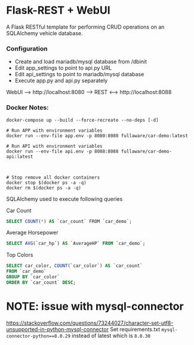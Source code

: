 # Flask-REST + WebUI
A Flask RESTful template for performing CRUD operations on an SQLAlchemy vehicle database.

### Configuration
* Create and load mariadb/mysql database from /dbinit
* Edit app_settings to point to api.py URL
* Edit api_settings to point to mariadb/mysql database
* Execute app.py and api.py separately 

WebUI --> http://localhost:8080 --> REST <--> http://localhost:8088

### Docker Notes:
```console
docker-compose up --build --force-recreate --no-deps [-d]

# Run APP with environment variables
docker run --env-file app.env -p 8080:8080 fullaware/car-demo:latest

# Run API with environment variables
docker run --env-file api.env -p 8088:8088 fullaware/car-demo-api:latest



# Stop remove all docker containers
docker stop $(docker ps -a -q)
docker rm $(docker ps -a -q)
```

SQLAlchemy used to execute following queries

Car Count
```sql
SELECT COUNT(*) AS `car_count` ​FROM `car_demo`;
```

Average Horsepower
```sql
SELECT AVG(`car_hp`) AS `AverageHP`​ FROM `car_demo`;
```

Top Colors
```sql
SELECT car_color, COUNT(`car_color`) AS `car_count` ​
FROM `car_demo` ​
GROUP BY `car_color` ​
ORDER BY `car_count` DESC;​
```

# NOTE: issue with mysql-connector
https://stackoverflow.com/questions/73244027/character-set-utf8-unsupported-in-python-mysql-connector
Set requirements.txt `mysql-connector-python==8.0.29` instead of latest which is `8.0.30`

